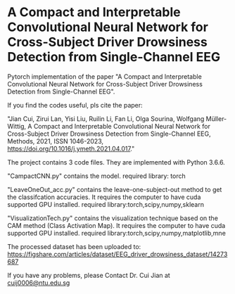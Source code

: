 # A Compact and Interpretable Convolutional Neural Network for Cross-Subject Driver Drowsiness Detection from Single-Channel EEG 

Pytorch implementation of the paper "A Compact and Interpretable Convolutional Neural Network for Cross-Subject Driver Drowsiness Detection from Single-Channel EEG".

If you find the codes useful, pls cite the paper:

"Jian Cui, Zirui Lan, Yisi Liu, Ruilin Li, Fan Li, Olga Sourina, Wolfgang Müller-Wittig,
A Compact and Interpretable Convolutional Neural Network for Cross-Subject Driver Drowsiness Detection from Single-Channel EEG,
Methods, 2021, ISSN 1046-2023, https://doi.org/10.1016/j.ymeth.2021.04.017."


The project contains 3 code files. They are implemented with Python 3.6.6.

"CampactCNN.py" contains the model.
required library: torch

"LeaveOneOut_acc.py" contains the leave-one-subject-out method to get the classifcation accuracies.
It requires the computer to have cuda supported GPU installed.
required library:torch,scipy,numpy,sklearn

"VisualizationTech.py" contains the visualization technique based on the CAM method (Class Activation Map).
It requires the computer to have cuda supported GPU installed.
required library:torch,scipy,numpy,matplotlib,mne

The processed dataset has been uploaded to:
https://figshare.com/articles/dataset/EEG_driver_drowsiness_dataset/14273687

If you have any problems, please Contact Dr. Cui Jian at cuij0006@ntu.edu.sg
